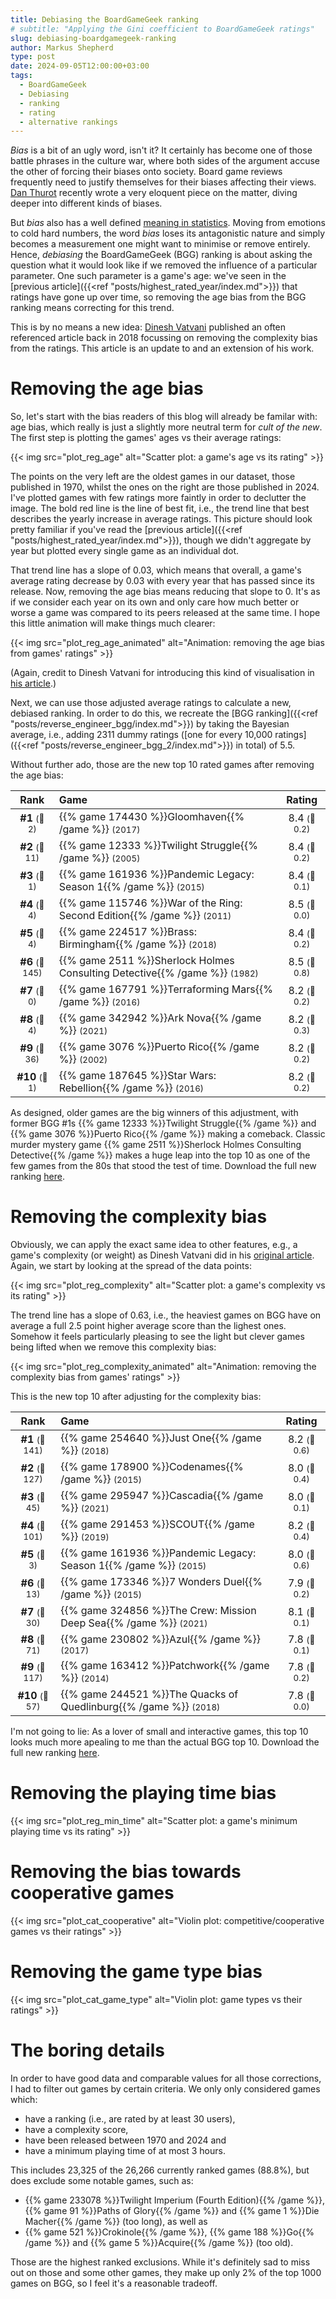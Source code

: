 ```yaml
---
title: Debiasing the BoardGameGeek ranking
# subtitle: "Applying the Gini coefficient to BoardGameGeek ratings"
slug: debiasing-boardgamegeek-ranking
author: Markus Shepherd
type: post
date: 2024-09-05T12:00:00+03:00
tags:
  - BoardGameGeek
  - Debiasing
  - ranking
  - rating
  - alternative rankings
---
```


*Bias* is a bit of an ugly word, isn't it? It certainly has become one of those battle phrases in the culture war, where both sides of the argument accuse the other of forcing their biases onto society. Board game reviews frequently need to justify themselves for their biases affecting their views. [Dan Thurot](https://spacebiff.com/2024/08/20/talking-about-games-18/) recently wrote a very eloquent piece on the matter, diving deeper into different kinds of biases.

But *bias* also has a well defined [meaning in statistics](https://en.wikipedia.org/wiki/Bias_(statistics)). Moving from emotions to cold hard numbers, the word *bias* loses its antagonistic nature and simply becomes a measurement one might want to minimise or remove entirely. Hence, *debiasing* the BoardGameGeek (BGG) ranking is about asking the question what it would look like if we removed the influence of a particular parameter. One such parameter is a game's age: we've seen in the [previous article]({{<ref "posts/highest_rated_year/index.md">}}) that ratings have gone up over time, so removing the age bias from the BGG ranking means correcting for this trend.

This is by no means a new idea: [Dinesh Vatvani](https://dvatvani.com/blog/bgg-analysis-part-2) published an often referenced article back in 2018 focussing on removing the complexity bias from the ratings. This article is an update to and an extension of his work.


# Removing the age bias

So, let's start with the bias readers of this blog will already be familar with: age bias, which really is just a slightly more neutral term for *cult of the new*. The first step is plotting the games' ages vs their average ratings:

{{< img src="plot_reg_age" alt="Scatter plot: a game's age vs its rating" >}}

The points on the very left are the oldest games in our dataset, those published in 1970, whilst the ones on the right are those published in 2024. I've plotted games with few ratings more faintly in order to declutter the image. The bold red line is the line of best fit, i.e., the trend line that best describes the yearly increase in average ratings. This picture should look pretty familiar if you've read the [previous article]({{<ref "posts/highest_rated_year/index.md">}}), though we didn't aggregate by year but plotted every single game as an individual dot.

That trend line has a slope of 0.03, which means that overall, a game's average rating decrease by 0.03 with every year that has passed since its release. Now, removing the age bias means reducing that slope to 0. It's as if we consider each year on its own and only care how much better or worse a game was compared to its peers released at the same time. I hope this little animation will make things much clearer:

{{< img src="plot_reg_age_animated" alt="Animation: removing the age bias from games' ratings" >}}

(Again, credit to Dinesh Vatvani for introducing this kind of visualisation in [his article](https://dvatvani.com/blog/bgg-analysis-part-2).)

Next, we can use those adjusted average ratings to calculate a new, debiased ranking. In order to do this, we recreate the [BGG ranking]({{<ref "posts/reverse_engineer_bgg/index.md">}}) by taking the Bayesian average, i.e., adding 2311 dummy ratings ([one for every 10,000 ratings]({{<ref "posts/reverse_engineer_bgg_2/index.md">}}) in total) of 5.5.

Without further ado, those are the new top 10 rated games after removing the age bias:

|Rank|Game|Rating|
|:--:|:---|:----:|
|**#1** <small>(🔺 2)</small>|{{% game 174430 %}}Gloomhaven{{% /game %}} <small>(2017)</small>|8.4 <small>(🔻 0.2)</small>|
|**#2** <small>(🔺 11)</small>|{{% game 12333 %}}Twilight Struggle{{% /game %}} <small>(2005)</small>|8.4 <small>(🔺 0.2)</small>|
|**#3** <small>(🔻 1)</small>|{{% game 161936 %}}Pandemic Legacy: Season 1{{% /game %}} <small>(2015)</small>|8.4 <small>(🔻 0.1)</small>|
|**#4** <small>(🔺 4)</small>|{{% game 115746 %}}War of the Ring: Second Edition{{% /game %}} <small>(2011)</small>|8.5 <small>(🔸 0.0)</small>|
|**#5** <small>(🔻 4)</small>|{{% game 224517 %}}Brass: Birmingham{{% /game %}} <small>(2018)</small>|8.4 <small>(🔻 0.2)</small>|
|**#6** <small>(🔺 145)</small>|{{% game 2511 %}}Sherlock Holmes Consulting Detective{{% /game %}} <small>(1982)</small>|8.5 <small>(🔺 0.8)</small>|
|**#7** <small>(🔸 0)</small>|{{% game 167791 %}}Terraforming Mars{{% /game %}} <small>(2016)</small>|8.2 <small>(🔻 0.2)</small>|
|**#8** <small>(🔻 4)</small>|{{% game 342942 %}}Ark Nova{{% /game %}} <small>(2021)</small>|8.2 <small>(🔻 0.3)</small>|
|**#9** <small>(🔺 36)</small>|{{% game 3076 %}}Puerto Rico{{% /game %}} <small>(2002)</small>|8.2 <small>(🔺 0.2)</small>|
|**#10** <small>(🔻 1)</small>|{{% game 187645 %}}Star Wars: Rebellion{{% /game %}} <small>(2016)</small>|8.2 <small>(🔻 0.2)</small>|

As designed, older games are the big winners of this adjustment, with former BGG #1s {{% game 12333 %}}Twilight Struggle{{% /game %}} and {{% game 3076 %}}Puerto Rico{{% /game %}} making a comeback. Classic murder mystery game {{% game 2511 %}}Sherlock Holmes Consulting Detective{{% /game %}} makes a huge leap into the top 10 as one of the few games from the 80s that stood the test of time. Download the full new ranking [here](ranking_debiased_age.csv).


# Removing the complexity bias

Obviously, we can apply the exact same idea to other features, e.g., a game's complexity (or weight) as Dinesh Vatvani did in his [original article](https://dvatvani.com/blog/bgg-analysis-part-2). Again, we start by looking at the spread of the data points:

{{< img src="plot_reg_complexity" alt="Scatter plot: a game's complexity vs its rating" >}}

The trend line has a slope of 0.63, i.e., the heaviest games on BGG have on average a full 2.5 point higher average score than the lighest ones. Somehow it feels particularly pleasing to see the light but clever games being lifted when we remove this complexity bias:

{{< img src="plot_reg_complexity_animated" alt="Animation: removing the complexity bias from games' ratings" >}}

This is the new top 10 after adjusting for the complexity bias:

|Rank|Game|Rating|
|:--:|:---|:----:|
|**#1** <small>(🔺 141)</small>|{{% game 254640 %}}Just One{{% /game %}} <small>(2018)</small>|8.2 <small>(🔺 0.6)</small>|
|**#2** <small>(🔺 127)</small>|{{% game 178900 %}}Codenames{{% /game %}} <small>(2015)</small>|8.0 <small>(🔺 0.4)</small>|
|**#3** <small>(🔺 45)</small>|{{% game 295947 %}}Cascadia{{% /game %}} <small>(2021)</small>|8.0 <small>(🔺 0.1)</small>|
|**#4** <small>(🔺 101)</small>|{{% game 291453 %}}SCOUT{{% /game %}} <small>(2019)</small>|8.2 <small>(🔺 0.4)</small>|
|**#5** <small>(🔻 3)</small>|{{% game 161936 %}}Pandemic Legacy: Season 1{{% /game %}} <small>(2015)</small>|8.0 <small>(🔻 0.6)</small>|
|**#6** <small>(🔺 13)</small>|{{% game 173346 %}}7 Wonders Duel{{% /game %}} <small>(2015)</small>|7.9 <small>(🔻 0.2)</small>|
|**#7** <small>(🔺 30)</small>|{{% game 324856 %}}The Crew: Mission Deep Sea{{% /game %}} <small>(2021)</small>|8.1 <small>(🔻 0.1)</small>|
|**#8** <small>(🔺 71)</small>|{{% game 230802 %}}Azul{{% /game %}} <small>(2017)</small>|7.8 <small>(🔺 0.1)</small>|
|**#9** <small>(🔺 117)</small>|{{% game 163412 %}}Patchwork{{% /game %}} <small>(2014)</small>|7.8 <small>(🔺 0.2)</small>|
|**#10** <small>(🔺 57)</small>|{{% game 244521 %}}The Quacks of Quedlinburg{{% /game %}} <small>(2018)</small>|7.8 <small>(🔸 0.0)</small>|

I'm not going to lie: As a lover of small and interactive games, this top 10 looks much more apealing to me than the actual BGG top 10. Download the full new ranking [here](ranking_debiased_complexity.csv).


# Removing the playing time bias

{{< img src="plot_reg_min_time" alt="Scatter plot: a game's minimum playing time vs its rating" >}}


# Removing the bias towards cooperative games

{{< img src="plot_cat_cooperative" alt="Violin plot: competitive/cooperative games vs their ratings" >}}


# Removing the game type bias

{{< img src="plot_cat_game_type" alt="Violin plot: game types vs their ratings" >}}


# The boring details

In order to have good data and comparable values for all those corrections, I had to filter out games by certain criteria. We only only considered games which:

- have a ranking (i.e., are rated by at least 30 users),
- have a complexity score,
- have been released between 1970 and 2024 and
- have a minimum playing time of at most 3 hours.

This includes 23,325 of the 26,266 currently ranked games (88.8%), but does exclude some notable games, such as:

- {{% game 233078 %}}Twilight Imperium (Fourth Edition){{% /game %}}, {{% game 91 %}}Paths of Glory{{% /game %}} and {{% game 1 %}}Die Macher{{% /game %}} (too long), as well as
- {{% game 521 %}}Crokinole{{% /game %}}, {{% game 188 %}}Go{{% /game %}} and {{% game 5 %}}Acquire{{% /game %}} (too old).

Those are the highest ranked exclusions. While it's definitely sad to miss out on those and some other games, they make up only 2% of the top 1000 games on BGG, so I feel it's a reasonable tradeoff.
